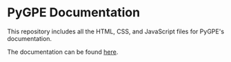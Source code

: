 # PyGPE Documentation

This repository includes all the HTML, CSS, and JavaScript files for PyGPE's documentation.

The documentation can be found [here](https://wheelermt.github.io/pygpe-docs/).
